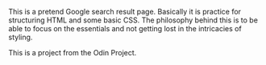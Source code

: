 This is a pretend Google search result page. Basically it is practice for structuring HTML and some basic CSS. The philosophy behind this is to be able to focus on the essentials and not getting lost in the intricacies of styling.


This is a project from the Odin Project.